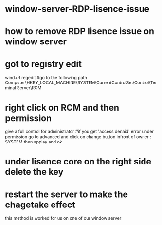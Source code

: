 # window-server-RDP-lisence-issue




how to remove RDP lisence issue on window server
====================================================================================
# got to registry edit
wind+R
regedit
#go to the following path
Computer\HKEY_LOCAL_MACHINE\SYSTEM\CurrentControlSet\Control\Terminal Server\RCM
# right click on RCM and then permission 
give a full control for administrator 
#if you get 'access denaid' error 
under permission go to advanced and click on change button infront of  owner : SYSTEM
then applay and ok 
# under lisence core on the right side delete the key 
# restart the server to make the chagetake effect 

this method is worked for us on one of our window server 
